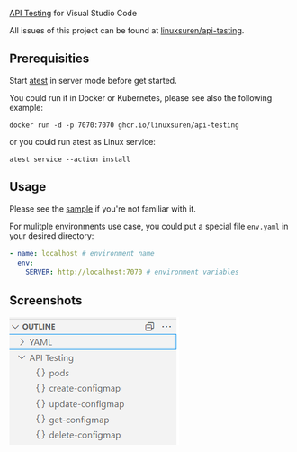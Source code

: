 [API Testing](https://github.com/linuxsuren/api-testing) for Visual Studio Code

All issues of this project can be found at [linuxsuren/api-testing](https://github.com/LinuxSuRen/api-testing/issues).

## Prerequisities
Start [atest](https://github.com/linuxsuren/api-testing) in server mode before get started.

You could run it in Docker or Kubernetes, please see also the following example:

```shell
docker run -d -p 7070:7070 ghcr.io/linuxsuren/api-testing
```

or you could run atest as Linux service:
```
atest service --action install
```

## Usage
Please see the [sample](https://github.com/LinuxSuRen/api-testing/tree/master/sample) if you're not familiar with it.

For mulitple environments use case, you could put a special file `env.yaml` in your desired directory:

```yaml
- name: localhost # environment name
  env:
    SERVER: http://localhost:7070 # environment variables
```

## Screenshots

![](dist/outline.png)
